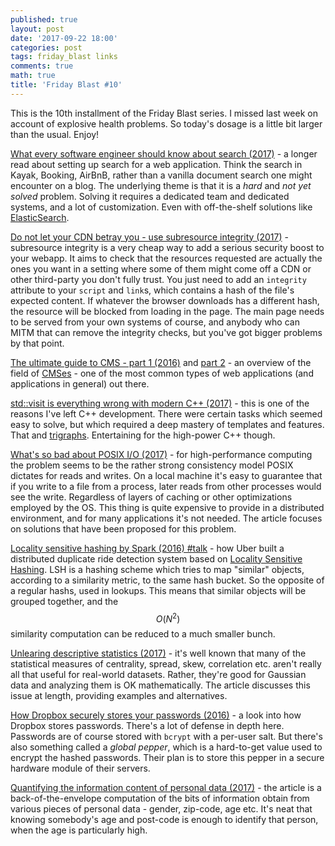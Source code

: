 ```yaml
---
published: true
layout: post
date: '2017-09-22 18:00'
categories: post
tags: friday_blast links
comments: true
math: true
title: 'Friday Blast #10'
---
```


This is the 10th installment of the Friday Blast series. I missed last week on account of explosive health problems. So today's dosage is a little bit larger than the usual. Enjoy!

[What every software engineer should know about search (2017)](https://medium.com/startup-grind/what-every-software-engineer-should-know-about-search-27d1df99f80d) - a longer read about setting up search for a web application. Think the search in Kayak, Booking, AirBnB, rather than a vanilla document search one might encounter on a blog. The underlying theme is that it is a _hard_ and _not yet solved_ problem. Solving it requires a dedicated team and dedicated systems, and a lot of customization. Even with off-the-shelf solutions like [ElasticSearch](https://www.elastic.co/).

[Do not let your CDN betray you - use subresource integrity (2017)](https://hacks.mozilla.org/2015/09/subresource-integrity-in-firefox-43/) - subresource integrity is a very cheap way to add a serious security boost to your webapp. It aims to check that the resources requested are actually the ones you want in a setting where some of them might come off a CDN or other third-party you don't fully trust. You just need to add an `integrity` attribute to your `script` and `link`s, which contains a hash of the file's expected content. If whatever the browser downloads has a different hash, the resource will be blocked from loading in the page. The main page needs to be served from your own systems of course, and anybody who can MITM that can remove the integrity checks, but you've got bigger problems by that point.

[The ultimate guide to CMS - part 1 (2016)](https://www.webdesignerdepot.com/2016/11/the-ultimate-guide-to-cmss-part-one/) and [part 2](https://www.webdesignerdepot.com/2016/12/the-ultimate-guide-to-cms-part-2/) - an overview of the field of [CMSes](https://en.wikipedia.org/wiki/Content_management_system) - one of the most common types of web applications (and applications in general) out there.

[std::visit is everything wrong with modern C++ (2017)](https://bitbashing.io/std-visit.html) - this is one of the reasons I've left C++ development. There were certain tasks which seemed easy to solve, but which required a deep mastery of templates and features. That and [trigraphs](https://en.wikipedia.org/wiki/Digraphs_and_trigraphs). Entertaining for the high-power C++ though.

[What's so bad about POSIX I/O (2017)](https://www.nextplatform.com/2017/09/11/whats-bad-posix-io/) - for high-performance computing the problem seems to be the rather strong consistency model POSIX dictates for reads and writes. On a local machine it's easy to guarantee that if you write to a file from a process, later reads from other processes would see the write. Regardless of layers of caching or other optimizations employed by the OS. This thing is quite expensive to provide in a distributed environment, and for many applications it's not needed. The article focuses on solutions that have been proposed for this problem.

[Locality sensitive hashing by Spark (2016) #talk](https://www.youtube.com/watch?v=Ha7_Vf2eZvQ&feature=youtu.be) - how Uber built a distributed duplicate ride detection system based on [Locality Sensitive Hashing](https://en.wikipedia.org/wiki/Locality-sensitive_hashinge). LSH is a hashing scheme which tries to map "similar" objects, according to a similarity metric, to the same hash bucket. So the opposite of a regular hashs, used in lookups. This means that similar objects will be grouped together, and the $$O(N^2)$$ similarity computation can be reduced to a much smaller bunch.

[Unlearing descriptive statistics (2017)](http://debrouwere.org/2017/02/01/unlearning-descriptive-statistics/) - it's well known that many of the statistical measures of centrality, spread, skew, correlation etc. aren't really all that useful for real-world datasets. Rather, they're good for Gaussian data and analyzing them is OK mathematically. The article discusses this issue at length, providing examples and alternatives.

[How Dropbox securely stores your passwords (2016)](https://blogs.dropbox.com/tech/2016/09/how-dropbox-securely-stores-your-passwords/) - a look into how Dropbox stores passwords. There's a lot of defense in depth here. Passwords are of course stored with `bcrypt` with a per-user salt. But there's also something called a _global pepper_, which is a hard-to-get value used to encrypt the hashed passwords. Their plan is to store this pepper in a secure hardware module of their servers.

[Quantifying the information content of personal data (2017)](https://www.johndcook.com/blog/2017/09/12/quantifying-the-information-content-of-personal-data/) - the article is a back-of-the-envelope computation of the bits of information obtain from various pieces of personal data - gender, zip-code, age etc. It's neat that knowing somebody's age and post-code is enough to identify that person, when the age is particularly high.
